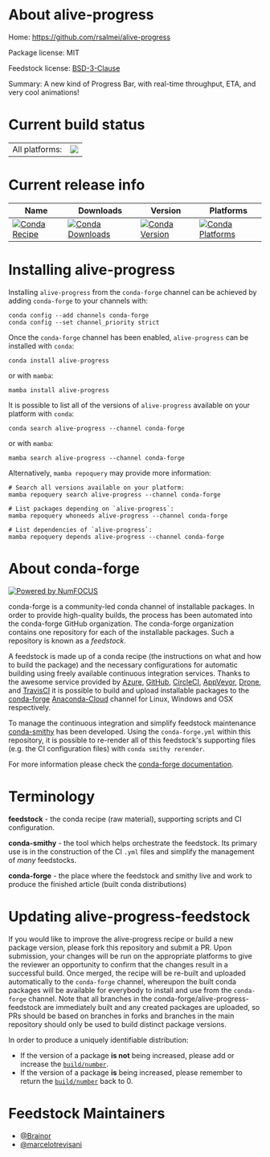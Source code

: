 About alive-progress
====================

Home: https://github.com/rsalmei/alive-progress

Package license: MIT

Feedstock license: [BSD-3-Clause](https://github.com/conda-forge/alive-progress-feedstock/blob/main/LICENSE.txt)

Summary: A new kind of Progress Bar, with real-time throughput, ETA, and very cool animations!

Current build status
====================


<table><tr><td>All platforms:</td>
    <td>
      <a href="https://dev.azure.com/conda-forge/feedstock-builds/_build/latest?definitionId=9155&branchName=main">
        <img src="https://dev.azure.com/conda-forge/feedstock-builds/_apis/build/status/alive-progress-feedstock?branchName=main">
      </a>
    </td>
  </tr>
</table>

Current release info
====================

| Name | Downloads | Version | Platforms |
| --- | --- | --- | --- |
| [![Conda Recipe](https://img.shields.io/badge/recipe-alive--progress-green.svg)](https://anaconda.org/conda-forge/alive-progress) | [![Conda Downloads](https://img.shields.io/conda/dn/conda-forge/alive-progress.svg)](https://anaconda.org/conda-forge/alive-progress) | [![Conda Version](https://img.shields.io/conda/vn/conda-forge/alive-progress.svg)](https://anaconda.org/conda-forge/alive-progress) | [![Conda Platforms](https://img.shields.io/conda/pn/conda-forge/alive-progress.svg)](https://anaconda.org/conda-forge/alive-progress) |

Installing alive-progress
=========================

Installing `alive-progress` from the `conda-forge` channel can be achieved by adding `conda-forge` to your channels with:

```
conda config --add channels conda-forge
conda config --set channel_priority strict
```

Once the `conda-forge` channel has been enabled, `alive-progress` can be installed with `conda`:

```
conda install alive-progress
```

or with `mamba`:

```
mamba install alive-progress
```

It is possible to list all of the versions of `alive-progress` available on your platform with `conda`:

```
conda search alive-progress --channel conda-forge
```

or with `mamba`:

```
mamba search alive-progress --channel conda-forge
```

Alternatively, `mamba repoquery` may provide more information:

```
# Search all versions available on your platform:
mamba repoquery search alive-progress --channel conda-forge

# List packages depending on `alive-progress`:
mamba repoquery whoneeds alive-progress --channel conda-forge

# List dependencies of `alive-progress`:
mamba repoquery depends alive-progress --channel conda-forge
```


About conda-forge
=================

[![Powered by
NumFOCUS](https://img.shields.io/badge/powered%20by-NumFOCUS-orange.svg?style=flat&colorA=E1523D&colorB=007D8A)](https://numfocus.org)

conda-forge is a community-led conda channel of installable packages.
In order to provide high-quality builds, the process has been automated into the
conda-forge GitHub organization. The conda-forge organization contains one repository
for each of the installable packages. Such a repository is known as a *feedstock*.

A feedstock is made up of a conda recipe (the instructions on what and how to build
the package) and the necessary configurations for automatic building using freely
available continuous integration services. Thanks to the awesome service provided by
[Azure](https://azure.microsoft.com/en-us/services/devops/), [GitHub](https://github.com/),
[CircleCI](https://circleci.com/), [AppVeyor](https://www.appveyor.com/),
[Drone](https://cloud.drone.io/welcome), and [TravisCI](https://travis-ci.com/)
it is possible to build and upload installable packages to the
[conda-forge](https://anaconda.org/conda-forge) [Anaconda-Cloud](https://anaconda.org/)
channel for Linux, Windows and OSX respectively.

To manage the continuous integration and simplify feedstock maintenance
[conda-smithy](https://github.com/conda-forge/conda-smithy) has been developed.
Using the ``conda-forge.yml`` within this repository, it is possible to re-render all of
this feedstock's supporting files (e.g. the CI configuration files) with ``conda smithy rerender``.

For more information please check the [conda-forge documentation](https://conda-forge.org/docs/).

Terminology
===========

**feedstock** - the conda recipe (raw material), supporting scripts and CI configuration.

**conda-smithy** - the tool which helps orchestrate the feedstock.
                   Its primary use is in the construction of the CI ``.yml`` files
                   and simplify the management of *many* feedstocks.

**conda-forge** - the place where the feedstock and smithy live and work to
                  produce the finished article (built conda distributions)


Updating alive-progress-feedstock
=================================

If you would like to improve the alive-progress recipe or build a new
package version, please fork this repository and submit a PR. Upon submission,
your changes will be run on the appropriate platforms to give the reviewer an
opportunity to confirm that the changes result in a successful build. Once
merged, the recipe will be re-built and uploaded automatically to the
`conda-forge` channel, whereupon the built conda packages will be available for
everybody to install and use from the `conda-forge` channel.
Note that all branches in the conda-forge/alive-progress-feedstock are
immediately built and any created packages are uploaded, so PRs should be based
on branches in forks and branches in the main repository should only be used to
build distinct package versions.

In order to produce a uniquely identifiable distribution:
 * If the version of a package **is not** being increased, please add or increase
   the [``build/number``](https://docs.conda.io/projects/conda-build/en/latest/resources/define-metadata.html#build-number-and-string).
 * If the version of a package **is** being increased, please remember to return
   the [``build/number``](https://docs.conda.io/projects/conda-build/en/latest/resources/define-metadata.html#build-number-and-string)
   back to 0.

Feedstock Maintainers
=====================

* [@Brainor](https://github.com/Brainor/)
* [@marcelotrevisani](https://github.com/marcelotrevisani/)

